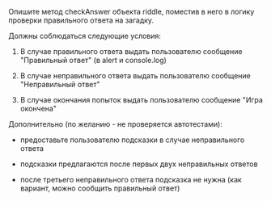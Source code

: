 Опишите метод checkAnswer объекта riddle, поместив в него в логику проверки правильного ответа на загадку.

Должны соблюдаться следующие условия:

1. В случае правильного ответа выдать пользователю сообщение "Правильный ответ" (в alert и console.log)

2. В случае неправильного ответа выдать пользователю сообщение "Неправильный ответ"

3. В случае окончания попыток выдать пользователю сообщение "Игра окончена"

 

Дополнительно (по желанию - не проверяется автотестами):

- предоставьте пользователю подсказки в случае неправильного ответа

- подсказки предлагаются после первых двух неправильных ответов

- после третьего неправильного ответа подсказка не нужна (как вариант, можно сообщить правильный ответ)